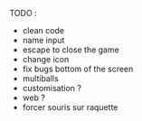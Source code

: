 TODO : 
- clean code
- name input
- escape to close the game
- change icon
- fix bugs bottom of the screen
- multiballs
- customisation ?
- web ?
- forcer souris sur raquette
